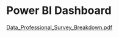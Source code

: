 # Power BI Dashboard
[Data_Professional_Survey_Breakdown.pdf](https://github.com/MykolaBoieru/Power_BI_Project/files/13717595/Data_Professional_Survey_Breakdown.pdf)
